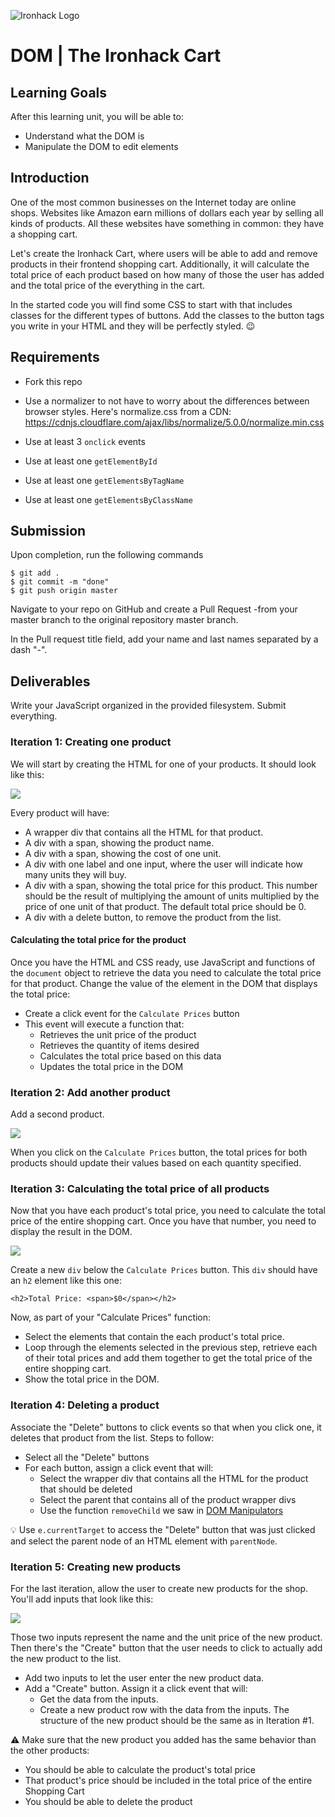 ![Ironhack Logo](https://i.imgur.com/1QgrNNw.png)

# DOM | The Ironhack Cart

## Learning Goals

After this learning unit, you will be able to:

- Understand what the DOM is
- Manipulate the DOM to edit elements


## Introduction

One of the most common businesses on the Internet today are online shops. Websites like Amazon earn millions of dollars each year by selling all kinds of products. All these websites have something in common: they have a shopping cart.

Let's create the Ironhack Cart, where users will be able to add and remove products in their frontend shopping cart. Additionally, it will calculate the total price of each product based on how many of those the user has added and the total price of the everything in the cart.

In the started code you will find some CSS to start with that includes classes for the different types of buttons. Add the classes to the button tags you write in your HTML and they will be perfectly styled. 😉

## Requirements
- Fork this repo

- Use a normalizer to not have to worry about the differences between browser styles. Here's normalize.css from a CDN:
	https://cdnjs.cloudflare.com/ajax/libs/normalize/5.0.0/normalize.min.css
- Use at least 3 `onclick` events
- Use at least one `getElementById`
- Use at least one `getElementsByTagName`
- Use at least one `getElementsByClassName`

## Submission

Upon completion, run the following commands
```
$ git add .
$ git commit -m "done"
$ git push origin master
```
Navigate to your repo on GitHub and create a Pull Request -from your master branch to the original repository master branch.

In the Pull request title field, add your name and last names separated by a dash "-".

## Deliverables

Write your JavaScript organized in the provided filesystem. Submit everything.

### Iteration 1: Creating one product

We will start by creating the HTML for one of your products. It should look like this:

![](https://i.imgur.com/gDZ1Lj0.png)

Every product will have:

- A wrapper div that contains all the HTML for that product.
- A div with a span, showing the product name.
- A div with a span, showing the cost of one unit.
- A div with one label and one input, where the user will indicate how many units they will buy.
- A div with a span, showing the total price for this product. This number should be the result of multiplying the amount of units multiplied by the price of one unit of that product. The default total price should be 0.
- A div with a delete button, to remove the product from the list.

#### Calculating the total price for the product

Once you have the HTML and CSS ready, use JavaScript and functions of the `document` object to retrieve the data you need to calculate the total price for that product. Change the value of the element in the DOM that displays the total price:

- Create a click event for the `Calculate Prices` button
- This event will execute a function that:
	* Retrieves the unit price of the product
	* Retrieves the quantity of items desired
	* Calculates the total price based on this data
	* Updates the total price in the DOM

### Iteration 2: Add another product

Add a second product.

![](https://i.imgur.com/Fe48iGO.png)

When you click on the `Calculate Prices` button, the total prices for both products should update their values based on each quantity specified.

### Iteration 3: Calculating the total price of all products

Now that you have each product's total price, you need to calculate the total price of the entire shopping cart. Once you have that number, you need to display the result in the DOM.

![](https://i.imgur.com/u607NQ0.png)

Create a new `div` below the `Calculate Prices` button. This `div` should have an `h2` element like this one:

`<h2>Total Price: <span>$0</span></h2>`

Now, as part of your "Calculate Prices" function:

- Select the elements that contain the each product's total price.
- Loop through the elements selected in the previous step, retrieve each of their total prices and add them together to get the total price of the entire shopping cart.
- Show the total price in the DOM.

### Iteration 4: Deleting a product

Associate the "Delete" buttons to click events so that when you click one, it deletes that product from the list. Steps to follow:

- Select all the "Delete" buttons
- For each button, assign a click event that will:
	- Select the wrapper div that contains all the HTML for the product that should be deleted
	- Select the parent that contains all of the product wrapper divs
	- Use the function `removeChild` we saw in [DOM Manipulators](https://hackmd.io/MwBgRgHAjATArMAtANjsgxogLAU3QQ0QmQHZlEdgox8BOE9EsAMzCA==)

:bulb: Use `e.currentTarget` to access the "Delete" button that was just clicked and select the parent node of an HTML element with `parentNode`.

### Iteration 5: Creating new products

For the last iteration, allow the user to create new products for the shop. You'll add inputs that look like this:

![](https://i.imgur.com/FGVUuHt.png)

Those two inputs represent the name and the unit price of the new product. Then there's the "Create" button that the user needs to click to actually add the new product to the list.

- Add two inputs to let the user enter the new product data.
- Add a "Create" button. Assign it a click event that will:
	- Get the data from the inputs.
	- Create a new product row with the data from the inputs. The structure of the new product should be the same as in Iteration #1.

:warning: Make sure that the new product you added has the same behavior than the other products:
- You should be able to calculate the product's total price
- That product's price should be included in the total price of the entire Shopping Cart
- You should be able to delete the product
